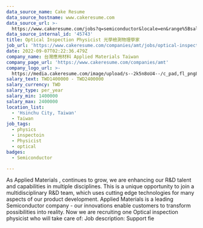 ```yaml
---
data_source_name: Cake Resume
data_source_hostname: www.cakeresume.com
data_source_url: >-
  https://www.cakeresume.com/jobs?q=semiconductor&locale=en&range%5Bsalary_range%5D%5Bmin%5D=1000000
data_source_internal_id: '45743'
title: Optical Inspection Physicist 光學檢測物理學家
job_url: 'https://www.cakeresume.com/companies/amt/jobs/optical-inspection-physicist'
date: 2022-09-07T02:22:36.479Z
company_name: 台灣應用材料 Applied Materials Taiwan
company_page_url: 'https://www.cakeresume.com/companies/amt'
company_logo_url: >-
  https://media.cakeresume.com/image/upload/s--2k5n8oU4--/c_pad,fl_png8,h_200,w_200/v1660726541/smmejxun3qvfz9mozepa.png
salary_text: TWD1400000 - TWD2400000
salary_currency: TWD
salary_type: per_year
salary_min: 1400000
salary_max: 2400000
location_list:
  - 'Hsinchu City, Taiwan'
  - Taiwan
job_tags:
  - physics
  - inspectoin
  - Physicist
  - optical
badges:
  - Semiconductor

---
```


As Applied Materials , continues to grow, we are enhancing our R&D talent and capabilities in multiple disciplines. This is a unique opportunity to join a multidisciplinary R&D team, which uses cutting edge technologies for many aspects of our product development. Applied Materials is a leading Semiconductor company - our innovations enable customers to transform possibilities into reality. Now we are recruiting one Optical inspection physicist who will take care of: Job description: Support fie